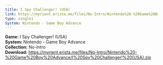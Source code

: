 ```yaml
---
title: I Spy Challenger! (USA)
link: https://myrient.erista.me/files/No-Intro/Nintendo%20-%20Game%20Boy%20Advance/I%20Spy%20Challenger!%20(USA).zip
type: single1
System: Nintendo - Game Boy Advance
---
```

<b>Game:</b> I Spy Challenger! (USA)<br>
<b>System:</b> Nintendo - Game Boy Advance<br>
<b>Collection:</b> No-Intro<br>
<b>Download:</b> https://myrient.erista.me/files/No-Intro/Nintendo%20-%20Game%20Boy%20Advance/I%20Spy%20Challenger!%20(USA).zip